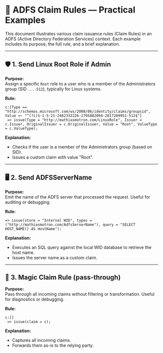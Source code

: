 # 🎯 ADFS Claim Rules — Practical Examples

This document illustrates various claim issuance rules (Claim Rules) in an ADFS (Active Directory Federation Services) context. Each example includes its purpose, the full rule, and a brief explanation.

---

## 🛡️ 1. Send Linux Root Role if Admin

**Purpose:**  
Assign a specific `Root` role to a user who is a member of the Administrators group (SID `...-512`), typically for Linux systems.

**Rule:**
```adfs
c:[Type == "http://schemas.microsoft.com/ws/2008/06/identity/claims/groupsid", Value =~ "^(?i)S-1-5-21-2462332226-1795882094-2017209951-512$"]
 => issue(Type = "http://mathiasmotron.com/LinuxRole", Issuer = c.Issuer, OriginalIssuer = c.OriginalIssuer, Value = "Root", ValueType = c.ValueType);
```

**Explanation:**
- Checks if the user is a member of the Administrators group (based on SID).
- Issues a custom claim with value "Root".

---

## 🖥️ 2. Send ADFSServerName

**Purpose:**  
Emit the name of the ADFS server that processed the request. Useful for auditing or debugging.

**Rule:**
```adfs
=> issue(store = "Internal WID", types = ("http://mathiasmotron.com/AdfsServerName"), query = "SELECT HOST_NAME() AS HostName");
```

**Explanation:**
- Executes an SQL query against the local WID database to retrieve the host name.
- Issues the server name as a custom claim.

---

## 🎩 3. Magic Claim Rule (pass-through)

**Purpose:**  
Pass through all incoming claims without filtering or transformation. Useful for diagnostics or debugging.

**Rule:**
```adfs
c:[]
 => issue(claim = c);
```

**Explanation:**
- Captures all incoming claims.
- Forwards them as-is to the relying party.
